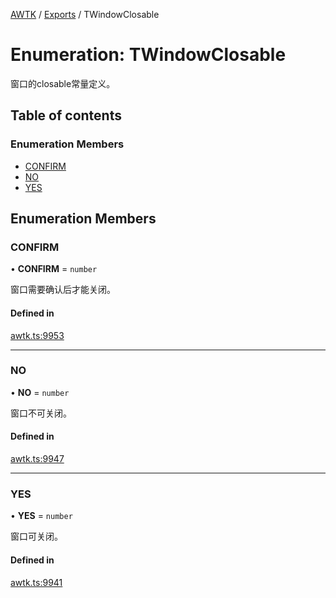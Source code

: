 [AWTK](../README.md) / [Exports](../modules.md) / TWindowClosable

# Enumeration: TWindowClosable

窗口的closable常量定义。

## Table of contents

### Enumeration Members

- [CONFIRM](TWindowClosable.md#confirm)
- [NO](TWindowClosable.md#no)
- [YES](TWindowClosable.md#yes)

## Enumeration Members

### CONFIRM

• **CONFIRM** = `number`

窗口需要确认后才能关闭。

#### Defined in

[awtk.ts:9953](https://github.com/zlgopen/awtk-binding/blob/25012c6/tools/code_gen/js/output/awtk.ts#L9953)

___

### NO

• **NO** = `number`

窗口不可关闭。

#### Defined in

[awtk.ts:9947](https://github.com/zlgopen/awtk-binding/blob/25012c6/tools/code_gen/js/output/awtk.ts#L9947)

___

### YES

• **YES** = `number`

窗口可关闭。

#### Defined in

[awtk.ts:9941](https://github.com/zlgopen/awtk-binding/blob/25012c6/tools/code_gen/js/output/awtk.ts#L9941)
